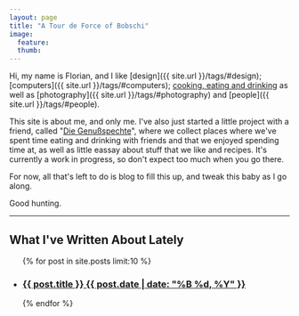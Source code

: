 ```yaml
---
layout: page
title: "A Tour de Force of Bobschi"
image:
  feature: 
  thumb:
---
```


Hi, my name is Florian, and I like [design]({{ site.url }}/tags/#design); [computers]({{ site.url }}/tags/#computers); [cooking, eating and drinking](https://genussspechte.in/) as well as [photography]({{ site.url }}/tags/#photography) and [people]({{ site.url }}/tags/#people).

This site is about me, and only me. I've also just started a little project with a friend, called "[Die Genußspechte](https://genußspechte.in/)", where we collect places where we've spent time eating and drinking with friends and that we enjoyed spending time at, as well as little eassay about stuff that we like and recipes. It's currently a work in progress, so don't expect too much when you go there.

For now, all that's left to do is blog to fill this up, and tweak this baby as I go along.

Good hunting.

---

<h2>What I've Written About Lately</h2>
<ul class="post-list">
{% for post in site.posts limit:10 %} 
  <li><article><h3><a href="{{ site.url }}{{ post.url }}">{{ post.title }} <span class="entry-date"><time datetime="{{ post.date | date_to_xmlschema }}">{{ post.date | date: "%B %d, %Y" }}</time></span></a></h3>
  <!--<p>{{ post.excerpt | markdownify }}<br /><a href="{{ site.url }}{{ post.url }}">Read more ...</a></p>-->
  </article></li>
{% endfor %}
</ul>

